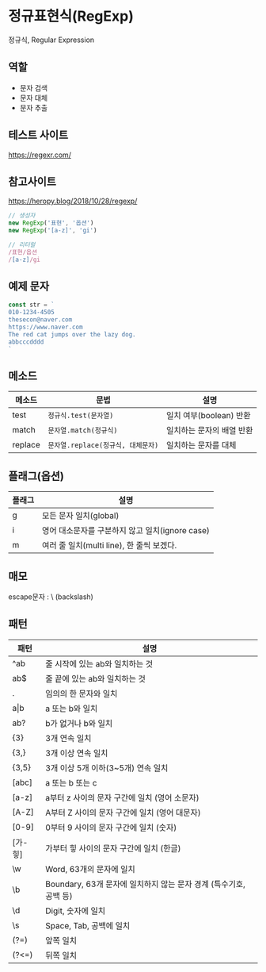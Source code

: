 # 정규표현식(RegExp)
정규식, Regular Expression

## 역할
- 문자 검색
- 문자 대체
- 문자 추출

## 테스트 사이트
https://regexr.com/

## 참고사이트
https://heropy.blog/2018/10/28/regexp/

```js
// 생성자
new RegExp('표현', '옵션')
new RegExp('[a-z]', 'gi')

// 리터럴
/표현/옵션
/[a-z]/gi
```

## 예제 문자
```js
const str = `
010-1234-4505
thesecon@naver.com
https://www.naver.com
The red cat jumps over the lazy dog.
abbcccdddd
`
```

## 메소드

메소드 | 문법 | 설명
--|--|--
test | `정규식.test(문자열)` | 일치 여부(boolean) 반환
match | `문자열.match(정규식)` | 일치하는 문자의 배열 반환
replace | `문자열.replace(정규식, 대체문자)` | 일치하는 문자를 대체

## 플래그(옵션)
플래그 | 설명
--|--
g | 모든 문자 일치(global)
i | 영어 대소문자를 구분하지 않고 일치(ignore case)
m | 여러 줄 일치(multi line), 한 줄씩 보겠다.

## 매모
escape문자 : \ (backslash)

## 패턴
패턴 | 설명
--|--
^ab | 줄 시작에 있는 ab와 일치하는 것
ab$ | 줄 끝에 있는 ab와 일치하는 것
. | 임의의 한 문자와 일치
a\|b | a 또는 b와 일치
ab? | b가 없거나 b와 일치
{3} | 3개 연속 일치
{3,} | 3개 이상 연속 일치
{3,5} | 3개 이상 5개 이하(3~5개) 연속 일치
[abc] | a 또는 b 또는 c
[a-z] | a부터 z 사이의 문자 구간에 일치 (영어 소문자) 
[A-Z] | A부터 Z 사이의 문자 구간에 일치 (영어 대문자)
[0-9] | 0부터 9 사이의 문자 구간에 일치 (숫자)
[가-힣] | 가부터 힣 사이의 문자 구간에 일치 (한글)
\w | Word, 63개의 문자에 일치
\b | Boundary, 63개 문자에 일치하지 않는 문자 경계 (특수기호, 공백 등)
\d | Digit, 숫자에 일치
\s | Space, Tab, 공백에 일치
(?=) | 앞쪽 일치
(?<=) | 뒤쪽 일치